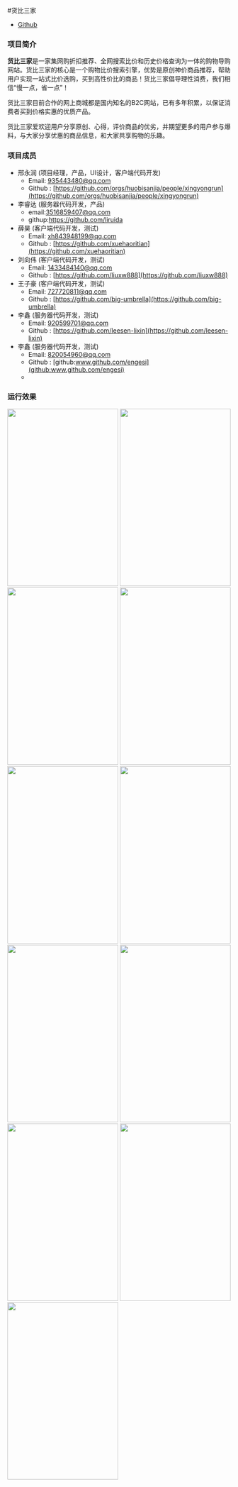 #货比三家

* [Github](https://github.com/liuxw888/hbsj/settings/keys) 

### 项目简介

**货比三家**是一家集网购折扣推荐、全网搜索比价和历史价格查询为一体的购物导购网站。货比三家的核心是一个购物比价搜索引擎，优势是原创神价商品推荐，帮助用户实现一站式比价选购，买到高性价比的商品！货比三家倡导理性消费，我们相信“慢一点，省一点”！

货比三家目前合作的网上商城都是国内知名的B2C网站，已有多年积累，以保证消费者买到价格实惠的优质产品。

货比三家爱欢迎用户分享原创、心得，评价商品的优劣，并期望更多的用户参与爆料，与大家分享优惠的商品信息，和大家共享购物的乐趣。

### 项目成员

* 邢永润 (项目经理，产品，UI设计，客户端代码开发) 
    * Email: <935443480@qq.com>
    * Github : [https://github.com/orgs/huobisanjia/people/xingyongrun](https://github.com/orgs/huobisanjia/people/xingyongrun)
* 李睿达 (服务器代码开发，产品) 
    * email:3516859407@qq.com
    * githup:https://github.com/liruida
* 薛昊 (客户端代码开发，测试)
    * Email: <xh843948199@qq.com>
    * Github : [https://github.com/xuehaoritian](https://github.com/xuehaoritian)
* 刘向伟 (客户端代码开发，测试)
    * Email: <1433484140@qq.com>
    * Github : [https://github.com/liuxw888](https://github.com/liuxw888)
* 王子豪 (客户端代码开发，测试)
    * Email: <727720811@qq.com>
    * Github : [https://github.com/big-umbrella](https://github.com/big-umbrella)
* 李鑫 (服务器代码开发，测试)
    * Email: <920599701@qq.com>
    * Github : [https://github.com/leesen-lixin](https://github.com/leesen-lixin)
* 李鑫 (服务器代码开发，测试)
    * Email: <820054960@qq.com>
    * Github : [github:www.github.com/engesi](github:www.github.com/engesi)
    * 
### 运行效果
<img src="../../image/货比三家/1.jpg" width=250 height=400 />
<img src="../../image/货比三家/2.jpg" width=250 height=400 />
<img src="../../image/货比三家/3.jpg" width=250 height=400 />

<img src="../../image/货比三家/4.jpg" width=250 height=400 />
<img src="../../image/货比三家/5.jpg" width=250 height=400 />
<img src="../../image/货比三家/6.jpg" width=250 height=400 />

<img src="../../image/货比三家/7.jpg" width=250 height=400 />
<img src="../../image/货比三家/8.jpg" width=250 height=400 />
<img src="../../image/货比三家/9.jpg" width=250 height=400 />

<img src="../../image/货比三家/10.jpg" width=250 height=400 />
<img src="../../image/货比三家/11.jpg" width=250 height=400 />
